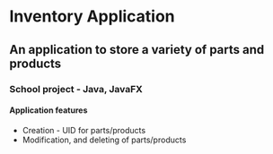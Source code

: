 # Inventory Application
## An application to store a variety of parts and products
### School project - Java, JavaFX
#### Application features
- Creation - UID for parts/products
- Modification, and deleting of parts/products
